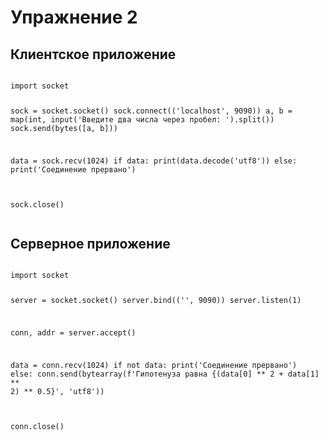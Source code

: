 <h1>Упражнение 2</h1>

<h2>Клиентское приложение</h2>
<pre>
<code>
import socket

sock = socket.socket()
sock.connect(('localhost', 9090))
a, b = map(int, input('Введите два числа через пробел: ').split())
sock.send(bytes([a, b]))

data = sock.recv(1024)
if data:
    print(data.decode('utf8'))
else:
    print('Соединение прервано')

sock.close()
</code>
</pre>

<h2>Серверное приложение</h2>
<pre>
<code>
import socket

server = socket.socket()
server.bind(('', 9090))
server.listen(1)

conn, addr = server.accept()

data = conn.recv(1024)
if not data:
    print('Соединение прервано')
else:
    conn.send(bytearray(f'Гипотенуза равна {(data[0] ** 2 + data[1] ** 2) ** 0.5}', 'utf8'))

conn.close()
</code>
</pre>

